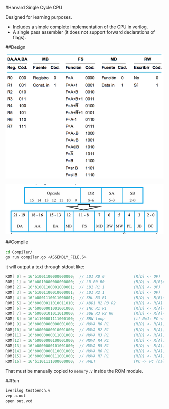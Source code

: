 #Harvard Single Cycle CPU

Designed for learning purposes.

- Includes a simple complete implementation of the CPU in verilog.
- A single pass assembler (it does not support forward declarations of flags).

##Design

![](https://raw.githubusercontent.com/manucorporat/manu-pu-v1/master/Screen%20Shot%202016-04-22%20at%2019.04.54.png)

![](https://raw.githubusercontent.com/manucorporat/manu-pu-v1/master/Screen%20Shot%202016-04-22%20at%2019.05.14.png)


##Compile
```bash
cd Compiler/
go run compiler.go <ASSEMBLY_FILE.S>
```


it will output a text through stdout like:

```verilog
ROM[ 0] = 16'b1001100000000000;  // LDI R0 0             (R[D] <- OP)
ROM[ 1] = 16'b0010000000000000;  // LD R0 R0             (R[D] <- M[R[A]])
ROM[ 2] = 16'b1001100001000001;  // LDI R1 1             (R[D] <- OP)
ROM[ 3] = 16'b1001100010000001;  // LDI R2 1             (R[D] <- OP)
ROM[ 4] = 16'b0001110011000001;  // SHL R3 R1            (R[D] <- R[B]<<1)
ROM[ 5] = 16'b0000011010011010;  // ADD1 R2 R3 R2        (R[D] <- R[A]+R[B]+1)
ROM[ 6] = 16'b0000001001001000;  // INC R1 R1            (R[D] <- R[A]+1)
ROM[ 7] = 16'b0000101011010000;  // SUB R3 R2 R0         (R[D] <- R[A]-R[B])
ROM[ 8] = 16'b1100001111000100;  // BRN loop             (if N=1: PC <- PC + AD)
ROM[ 9] = 16'b0000000000001000;  // MOVA R0 R1           (R[D] <- R[A])
ROM[10] = 16'b0000000010001000;  // MOVA R2 R1           (R[D] <- R[A])
ROM[11] = 16'b0000000011001000;  // MOVA R3 R1           (R[D] <- R[A])
ROM[12] = 16'b0000000100001000;  // MOVA R4 R1           (R[D] <- R[A])
ROM[13] = 16'b0000000101001000;  // MOVA R5 R1           (R[D] <- R[A])
ROM[14] = 16'b0000000110001000;  // MOVA R6 R1           (R[D] <- R[A])
ROM[15] = 16'b0000000111001000;  // MOVA R7 R1           (R[D] <- R[A])
ROM[16] = 16'b1101111000000000;  // HALT                 (PC <- PC (halt))
```

That must be manually copied to `memory.v` inside the ROM module.

##Run
```bash
iverilog testbench.v
vvp a.out
open out.vcd
```
